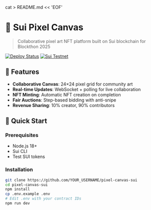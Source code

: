 cat > README.md << 'EOF'
# 🎨 Sui Pixel Canvas

> Collaborative pixel art NFT platform built on Sui blockchain for Blockthon 2025

[![Deploy Status](https://img.shields.io/badge/deploy-live-green)](https://pixel-canvas.vercel.app)
[![Sui Testnet](https://img.shields.io/badge/network-testnet-blue)](https://suiexplorer.com)

## 🌟 Features

- **Collaborative Canvas**: 24×24 pixel grid for community art
- **Real-time Updates**: WebSocket + polling for live collaboration
- **NFT Minting**: Automatic NFT creation on completion
- **Fair Auctions**: Step-based bidding with anti-snipe
- **Revenue Sharing**: 10% creator, 90% contributors

## 🚀 Quick Start

### Prerequisites
- Node.js 18+
- Sui CLI
- Test SUI tokens

### Installation
```bash
git clone https://github.com/YOUR_USERNAME/pixel-canvas-sui
cd pixel-canvas-sui
npm install
cp .env.example .env
# Edit .env with your contract IDs
npm run dev